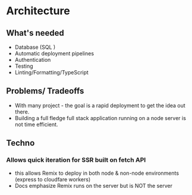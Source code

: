 # Architecture

## What's needed

- Database (SQL )
- Automatic deployment pipelines
- Authentication
- Testing
- Linting/Formatting/TypeScript

## Problems/ Tradeoffs

- With many project - the goal is a rapid deployment to get the idea out there.
- Building a full fledge full stack application running on a node server is not time efficient.

## Techno

### Allows quick iteration for SSR built on fetch API

- this allows Remix to deploy in both node & non-node environments (express to cloudfare workers)
- Docs emphasize Remix runs on the server but is NOT the server
